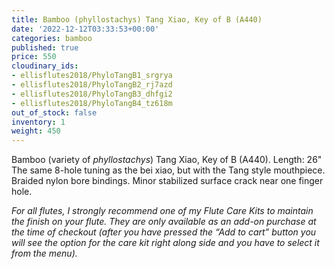 ```yaml
---
title: Bamboo (phyllostachys) Tang Xiao, Key of B (A440)
date: '2022-12-12T03:33:53+00:00'
categories: bamboo
published: true
price: 550
cloudinary_ids:
- ellisflutes2018/PhyloTangB1_srgrya
- ellisflutes2018/PhyloTangB2_rj7azd
- ellisflutes2018/PhyloTangB3_dhfgi2
- ellisflutes2018/PhyloTangB4_tz618m
out_of_stock: false
inventory: 1
weight: 450
---
```


Bamboo (variety of *phyllostachys*) Tang Xiao, Key of B (A440).   Length: 26"   The same 8-hole tuning as the bei xiao, but with the Tang style mouthpiece.  Braided nylon bore bindings.  Minor stabilized surface crack near one finger hole.

*For all flutes, I strongly recommend one of my Flute Care Kits to maintain the finish on your flute. They are only available as an add-on purchase at the time of checkout (after you have pressed the “Add to cart” button you will see the option for the care kit right along side and you have to select it from the menu).*